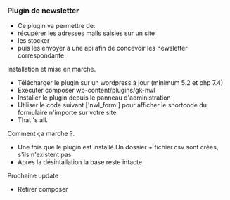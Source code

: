 ### Plugin de newsletter

   - Ce plugin va permettre de:
   - récupérer les adresses mails saisies sur un site
   - les stocker 
   - puis les envoyer à une api afin de concevoir les newsletter correspondante
 
Installation et mise en marche.
   - Télécharger le plugin sur un wordpress à jour (minimum 5.2 et php 7.4)
   - Executer composer wp-content/plugins/gk-nwl
   - Installer le plugin depuis le panneau d'administration
   - Utiliser le code suivant ['nwl_form'] pour afficher le shortcode du formulaire n'importe 
   sur votre site
   - That 's all. 

Comment ça marche ?.
   - Une fois que le plugin est installé.Un dossier + fichier.csv sont crées, s'ils n'existent pas
   - Apres la désintallation la base reste intacte
   
Prochaine update 
   - Retirer composer 
